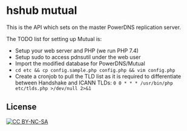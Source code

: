 # hshub mutual

This is the API which sets on the master PowerDNS replication server.

The TODO list for setting up Mutual is:
* Setup your web server and PHP (we run PHP 7.4)
* Setup sudo to access pdnsutil under the web user
* Import the modified database for PowerDNS/Mutual
* `cd etc && cp config.sample.php config.php && vim config.php`
* Create a cronjob to pull the TLD list as it is required to differentiate between Handshake and ICANN TLDs: `0 0 * * * /usr/bin/php etc/tlds.php >/dev/null 2>&1`

## License
[![CC BY-NC-SA](https://i.creativecommons.org/l/by-nc-nd/3.0/88x31.png)](https://creativecommons.org/licenses/by-nc-sa/4.0/)
